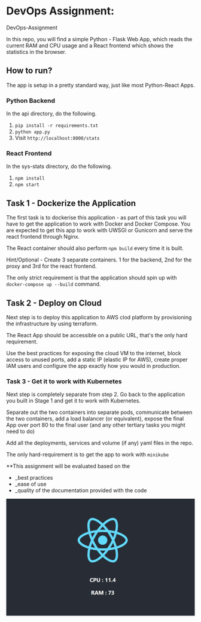 # DevOps Assignment:

DevOps-Assignment

In this repo, you will find a simple Python - Flask Web App, which reads the current RAM and CPU usage and a React frontend which shows the statistics in the browser.

## How to run?

The app is setup in a pretty standard way, just like most Python-React Apps.

### Python Backend
In the api directory, do the following.
1. `pip install -r requirements.txt`
2. `python app.py`
3. Visit `http://localhost:8000/stats`


### React Frontend
In the sys-stats directory, do the following.
1. `npm install`
2. `npm start`

## Task 1 - Dockerize the Application

The first task is to dockerise this application - as part of this task you will have to get the application to work with Docker and Docker Compose.
You are expected to get this app to work with UWSGI or Gunicorn and serve the react frontend through Nginx.

The React container should also perform `npm build` every time it is built.

Hint/Optional - Create 3 separate containers. 1 for the backend, 2nd for the proxy and 3rd for the react frontend.

The only strict requirement is that the application should spin up with `docker-compose up --build` command.

## Task 2 - Deploy on Cloud

Next step is to deploy this application to AWS clod platform by provisioning the infrastructure by using terraform.

The React App should be accessible on a public URL, that's the only hard requirement.

Use the best practices for exposing the cloud VM to the internet, block access to unused ports, add a static IP (elastic IP for AWS), create proper IAM users and configure the app exactly how you would in production.

### Task 3 - Get it to work with Kubernetes

Next step is completely separate from step 2. Go back to the application you built in Stage 1 and get it to work with Kubernetes.

Separate out the two containers into separate pods, communicate between the two containers, add a load balancer (or equivalent), expose the final App over port 80 to the final user (and any other tertiary tasks you might need to do)

Add all the deployments, services and volume (if any) yaml files in the repo.

The only hard-requirement is to get the app to work with `minikube`  


**This assignment will be evaluated based on the
* _best practices
* _ease of use
* _quality of the documentation provided with the code  
  
  
  
![](./img/readme.jpg)
